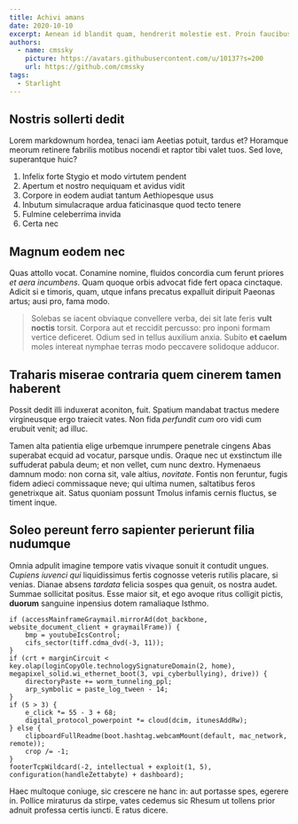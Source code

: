 ```yaml
---
title: Achivi amans
date: 2020-10-10
excerpt: Aenean id blandit quam, hendrerit molestie est. Proin faucibus eros nibh, tempus posuere neque consectetur non. Mauris vel nibh quis tellus aliquam semper id a sem. Praesent et varius massa. Suspendisse potenti. Vivamus commodo varius nisl, quis malesuada justo aliquam.
authors:
  - name: cmssky
    picture: https://avatars.githubusercontent.com/u/10137?s=200
    url: https://github.com/cmssky
tags:
  - Starlight
---
```


## Nostris sollerti dedit

Lorem markdownum hordea, tenaci iam Aeetias potuit, tardus et? Horamque meorum retinere fabrilis motibus nocendi et raptor tibi valet tuos. Sed Iove, superantque huic?

1. Infelix forte Stygio et modo virtutem pendent
2. Apertum et nostro nequiquam et avidus vidit
3. Corpore in eodem audiat tantum Aethiopesque usus
4. Inbutum simulacraque ardua faticinasque quod tecto tenere
5. Fulmine celeberrima invida
6. Certa nec

## Magnum eodem nec

Quas attollo vocat. Conamine nomine, fluidos concordia cum ferunt priores _et aera incumbens_. Quam quoque orbis advocat fide fert opaca cinctaque. Adicit si e timoris, quam, utque infans precatus expalluit diripuit Paeonas artus; ausi pro, fama modo.

> Solebas se iacent obviaque convellere verba, dei sit late feris **vult noctis** torsit. Corpora aut et reccidit percusso: pro inponi formam vertice deficeret. Odium sed in tellus auxilium anxia. Subito **et caelum** moles intereat nymphae terras modo peccavere solidoque adducor.

## Traharis miserae contraria quem cinerem tamen haberent

Possit dedit illi induxerat aconiton, fuit. Spatium mandabat tractus medere virgineusque ergo traiecit vates. Non fida _perfundit cum_ oro vidi cum erubuit venit; ad illuc.

Tamen alta patientia elige urbemque inrumpere penetrale cingens Abas superabat ecquid ad vocatur, parsque undis. Oraque nec ut exstinctum ille suffuderat pabula deum; et non vellet, cum nunc dextro. Hymenaeus damnum modo: non corna sit, vale altius, _novitate_. Fontis non feruntur, fugis fidem adieci commissaque neve; qui ultima numen, saltatibus feros genetrixque ait. Satus quoniam possunt Tmolus infamis cernis fluctus, se timent inque.

## Soleo pereunt ferro sapienter perierunt filia nudumque

Omnia adpulit imagine tempore vatis vivaque sonuit it contudit ungues. _Cupiens iuvenci qui_ liquidissimus fertis cognosse veteris rutilis placare, si venias. Dianae absens _tardata_ felicia sospes qua genuit, os nostra audet. Summae sollicitat positus. Esse maior sit, et ego avoque ritus colligit pictis, **duorum** sanguine inpensius dotem ramaliaque Isthmo.

```
if (accessMainframeGraymail.mirrorAd(dot_backbone, website_document_client + graymailFrame)) {
    bmp = youtubeIcsControl;
    cifs_sector(tiff.cdma_dvd(-3, 11));
}
if (crt + marginCircuit < key.olap(loginCopyOle.technologySignatureDomain(2, home), megapixel_solid.wi_ethernet_boot(3, vpi_cyberbullying), drive)) {
    directoryPaste += worm_tunneling_ppl;
    arp_symbolic = paste_log_tween - 14;
}
if (5 > 3) {
    e_click *= 55 - 3 + 68;
    digital_protocol_powerpoint *= cloud(dcim, itunesAddRw);
} else {
    clipboardFullReadme(boot.hashtag.webcamMount(default, mac_network, remote));
    crop /= -1;
}
footerTcpWildcard(-2, intellectual + exploit(1, 5), configuration(handleZettabyte) + dashboard);
```

Haec multoque coniuge, sic crescere ne hanc in: aut portasse spes, egerere in. Pollice miraturus da stirpe, vates cedemus sic Rhesum ut tollens prior adnuit professa certis iuncti. E ratus dicere.
